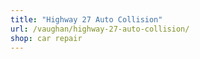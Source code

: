 ```yaml
---
title: "Highway 27 Auto Collision"
url: /vaughan/highway-27-auto-collision/
shop: car repair
---
```

